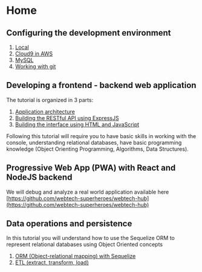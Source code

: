 # Home

## Configuring the development environment

1. [Local](development-environment/local.md)
2. [Cloud9 in AWS](development-environment/c9.md)
3. [MySQL](development-environment/mysql.md)
4. [Working with git](development-environment/git.md)

## Developing a frontend - backend web application

The tutorial is organized in 3 parts:

1. [Application architecture](tutorial-frontend-backend/tutorial-architecture.md)
2. [Building the RESTful API using ExpressJS](tutorial-frontend-backend/tutorial-rest-api.md)
3. [Building the interface using HTML and JavaScript](tutorial-frontend-backend/tutorial-frontend.md)

Following this tutorial will require you to have basic skills in working with the console, understanding relational databases, have basic programming knowledge \(Object Orienting Programming, Algorithms, Data Structures\).

## Progressive Web App \(PWA\) with React and NodeJS backend

We will debug and analyze a real world application available here [https://github.com/webtech-superheroes/webtech-hub](https://github.com/webtech-superheroes/webtech-hub)

## Data operations and persistence

In this tutorial you will understand how to use the Sequelize ORM to represent relational databases using Object Oriented concepts

1. [ORM \(Object-relational mapping\) with Sequelize](operatii-pe-date-si-persistenta/orm.md)
2. [ETL \(extract, transform, load\)](operatii-pe-date-si-persistenta/etl.md)

